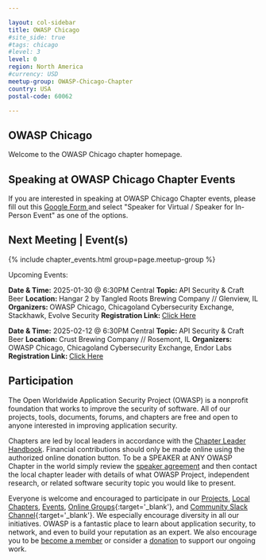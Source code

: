 ```yaml
---

layout: col-sidebar
title: OWASP Chicago
#site_side: true
#tags: chicago
#level: 3
level: 0
region: North America
#currency: USD
meetup-group: OWASP-Chicago-Chapter
country: USA
postal-code: 60062

---
```

<!-- rebuild -->

## OWASP Chicago
Welcome to the OWASP Chicago chapter homepage. 

Speaking at OWASP Chicago Chapter Events
---------------------------------------

If you are interested in speaking at OWASP Chicago Chapter events, please fill out this <a href="https://docs.google.com/forms/d/e/1FAIpQLSfQwUXa-0Bviph4FcJgBcORy2N5_YZ10nutn9G3mdjaq3-gOA/viewform?usp=header"> Google Form </a> and select "Speaker for Virtual / Speaker for In-Person Event" as one of the options. 



Next Meeting | Event(s)
---------------------
{% include chapter_events.html group=page.meetup-group %}

Upcoming Events: 

<b>Date & Time:</b> 2025-01-30 @ 6:30PM Central
<b>Topic: </b> API Security & Craft Beer
<b>Location: </b> Hangar 2 by Tangled Roots Brewing Company // Glenview, IL
<b>Organizers: </b> OWASP Chicago, Chicagoland Cybersecurity Exchange, Stackhawk, Evolve Security
<b>Registration Link: </b> <a href="https://www.meetup.com/chicagoland-cybersecurity-exchange/events/305024959"> Click Here </a>

<b>Date & Time:</b> 2025-02-12 @ 6:30PM Central
<b>Topic: </b> API Security & Craft Beer
<b>Location: </b> Crust Brewing Company // Rosemont, IL
<b>Organizers: </b> OWASP Chicago, Chicagoland Cybersecurity Exchange, Endor Labs
<b>Registration Link: </b> <a href="https://www.meetup.com/chicagoland-cybersecurity-exchange/events/305653740"> Click Here </a>


<!--
OWASP Chicago Chapter meetings are posted on our <a href="https://www.meetup.com/OWASP-Chicago-Chapter">MeetUp Page</a>

Video Recordings of Past Events
--------------------------------
Coming soon!

Updates on Social Media and Mailing List
---------------------
-->

## Participation
The Open Worldwide Application Security Project (OWASP) is a nonprofit foundation that works to improve the security of software. All of our projects, tools, documents, forums, and chapters are free and open to anyone interested in improving application security. 

Chapters are led by local leaders in accordance with the [Chapter Leader Handbook](/www-policy/rules-of-procedure/chapter-handbook). Financial contributions should only be made online using the authorized online donation button. To be a SPEAKER at ANY OWASP Chapter in the world simply review the [speaker agreement](/www-policy/speaker-agreement) and then contact the local chapter leader with details of what OWASP Project, independent research, or related software security topic you would like to present.

Everyone is welcome and encouraged to participate in our [Projects](/projects), [Local Chapters](/chapters), [Events](/events), [Online Groups](https://groups.google.com/a/owasp.com/){:target='_blank'}, and [Community Slack Channel](https://owasp.slack.com/){:target='_blank'}. We especially encourage diversity in all our initiatives. OWASP is a fantastic place to learn about application security, to network, and even to build your reputation as an expert. We also encourage you to be [become a member](/membership) or consider a [donation](/donate) to support our ongoing work.
